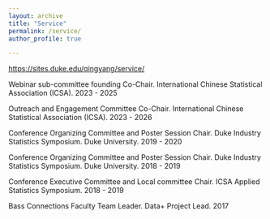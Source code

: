 ```yaml
---
layout: archive
title: "Service"
permalink: /service/
author_profile: true

---
```


https://sites.duke.edu/qingyang/service/

Webinar sub-committee founding Co-Chair. International Chinese Statistical Association (ICSA). 2023 - 2025

Outreach and Engagement Committee Co-Chair. International Chinese Statistical Association (ICSA). 2023 - 2026

Conference Organizing Committee and Poster Session Chair. Duke Industry Statistics Symposium. Duke University. 2019 - 2020

Conference Organizing Committee and Poster Session Chair. Duke Industry Statistics Symposium. Duke University. 2018 - 2019

Conference Executive Committee and Local committee Chair. ICSA Applied Statistics Symposium. 2018 - 2019

Bass Connections Faculty Team Leader. Data+ Project Lead. 2017